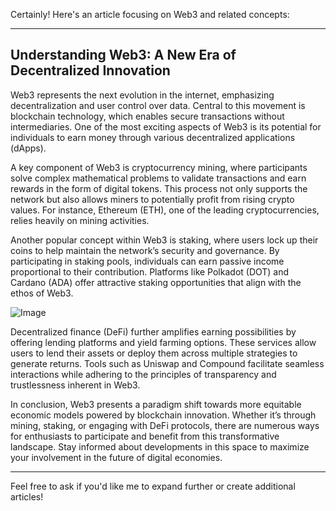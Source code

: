 Certainly! Here's an article focusing on Web3 and related concepts:

---

## Understanding Web3: A New Era of Decentralized Innovation

Web3 represents the next evolution in the internet, emphasizing decentralization and user control over data. Central to this movement is blockchain technology, which enables secure transactions without intermediaries. One of the most exciting aspects of Web3 is its potential for individuals to earn money through various decentralized applications (dApps). 

A key component of Web3 is cryptocurrency mining, where participants solve complex mathematical problems to validate transactions and earn rewards in the form of digital tokens. This process not only supports the network but also allows miners to potentially profit from rising crypto values. For instance, Ethereum (ETH), one of the leading cryptocurrencies, relies heavily on mining activities.

Another popular concept within Web3 is staking, where users lock up their coins to help maintain the network’s security and governance. By participating in staking pools, individuals can earn passive income proportional to their contribution. Platforms like Polkadot (DOT) and Cardano (ADA) offer attractive staking opportunities that align with the ethos of Web3.

![Image](https://github.com/user-attachments/assets/057c907c-805e-4310-a052-f5031067f3de)

Decentralized finance (DeFi) further amplifies earning possibilities by offering lending platforms and yield farming options. These services allow users to lend their assets or deploy them across multiple strategies to generate returns. Tools such as Uniswap and Compound facilitate seamless interactions while adhering to the principles of transparency and trustlessness inherent in Web3.

In conclusion, Web3 presents a paradigm shift towards more equitable economic models powered by blockchain innovation. Whether it’s through mining, staking, or engaging with DeFi protocols, there are numerous ways for enthusiasts to participate and benefit from this transformative landscape. Stay informed about developments in this space to maximize your involvement in the future of digital economies. 

--- 

Feel free to ask if you'd like me to expand further or create additional articles!